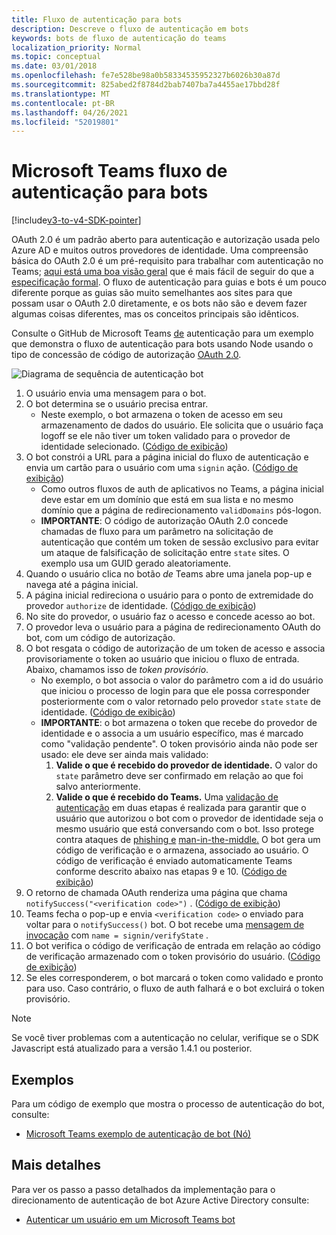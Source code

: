 ```yaml
---
title: Fluxo de autenticação para bots
description: Descreve o fluxo de autenticação em bots
keywords: bots de fluxo de autenticação do teams
localization_priority: Normal
ms.topic: conceptual
ms.date: 03/01/2018
ms.openlocfilehash: fe7e528be98a0b58334535952327b6026b30a87d
ms.sourcegitcommit: 825abed2f8784d2bab7407ba7a4455ae17bbd28f
ms.translationtype: MT
ms.contentlocale: pt-BR
ms.lasthandoff: 04/26/2021
ms.locfileid: "52019801"
---
```

# <a name="microsoft-teams-authentication-flow-for-bots"></a>Microsoft Teams fluxo de autenticação para bots

[!include[v3-to-v4-SDK-pointer](~/includes/v3-to-v4-pointer-bots.md)]

OAuth 2.0 é um padrão aberto para autenticação e autorização usada pelo Azure AD e muitos outros provedores de identidade. Uma compreensão básica do OAuth 2.0 é um pré-requisito para trabalhar com autenticação no Teams; [aqui está uma boa visão geral](https://aaronparecki.com/oauth-2-simplified/) que é mais fácil de seguir do que a [especificação formal](https://oauth.net/2/). O fluxo de autenticação para guias e bots é um pouco diferente porque as guias são muito semelhantes aos sites para que possam usar o OAuth 2.0 diretamente, e os bots não são e devem fazer algumas coisas diferentes, mas os conceitos principais são idênticos.

Consulte o GitHub de Microsoft Teams [de](https://github.com/OfficeDev/microsoft-teams-sample-auth-node) autenticação para um exemplo que demonstra o fluxo de autenticação para bots usando Node usando o tipo de concessão de código de autorização [OAuth 2.0](https://oauth.net/2/grant-types/authorization-code/).

![Diagrama de sequência de autenticação bot](~/assets/images/authentication/bot_auth_sequence_diagram.png)

1. O usuário envia uma mensagem para o bot.
2. O bot determina se o usuário precisa entrar.
    * Neste exemplo, o bot armazena o token de acesso em seu armazenamento de dados do usuário. Ele solicita que o usuário faça logoff se ele não tiver um token validado para o provedor de identidade selecionado. ([Código de exibição](https://github.com/OfficeDev/microsoft-teams-sample-auth-node/blob/469952a26d618dbf884a3be53c7d921cc580b1e2/src/utils/AuthenticationUtils.ts#L58-L76))
3. O bot constrói a URL para a página inicial do fluxo de autenticação e envia um cartão para o usuário com uma `signin` ação. ([Código de exibição](https://github.com/OfficeDev/microsoft-teams-sample-auth-node/blob/469952a26d618dbf884a3be53c7d921cc580b1e2/src/dialogs/BaseIdentityDialog.ts#L160-L190))
    * Como outros fluxos de auth de aplicativos no Teams, a página inicial deve estar em um domínio que está em sua lista e no mesmo domínio que a página de redirecionamento `validDomains` pós-logon.
    * **IMPORTANTE**: O código de autorização OAuth 2.0 concede chamadas de fluxo para um parâmetro na solicitação de autenticação que contém um token de sessão exclusivo para evitar um ataque de falsificação de solicitação entre `state` sites. [](https://en.wikipedia.org/wiki/Cross-site_request_forgery) O exemplo usa um GUID gerado aleatoriamente.
4. Quando o usuário clica no botão *de* Teams abre uma janela pop-up e navega até a página inicial.
5. A página inicial redireciona o usuário para o ponto de extremidade do provedor `authorize` de identidade. ([Código de exibição](https://github.com/OfficeDev/microsoft-teams-sample-auth-node/blob/469952a26d618dbf884a3be53c7d921cc580b1e2/public/html/auth-start.html#L51-L56))
6. No site do provedor, o usuário faz o acesso e concede acesso ao bot.
7. O provedor leva o usuário para a página de redirecionamento OAuth do bot, com um código de autorização.
8. O bot resgata o código de autorização de um token de acesso e associa provisoriamente o token ao usuário que iniciou o fluxo de entrada.  Abaixo, chamamos isso de *token provisório*.
    * No exemplo, o bot associa o valor do parâmetro com a id do usuário que iniciou o processo de login para que ele possa corresponder posteriormente com o valor retornado pelo provedor `state` `state` de identidade. ([Código de exibição](https://github.com/OfficeDev/microsoft-teams-sample-auth-node/blob/469952a26d618dbf884a3be53c7d921cc580b1e2/src/AuthBot.ts#L70-L99))
    * **IMPORTANTE**: o bot armazena o token que recebe do provedor de identidade e o associa a um usuário específico, mas é marcado como "validação pendente". O token provisório ainda não pode ser usado: ele deve ser ainda mais validado: 
      1. **Valide o que é recebido do provedor de identidade.** O valor do `state` parâmetro deve ser confirmado em relação ao que foi salvo anteriormente. 
      1. **Valide o que é recebido do Teams.** Uma [validação de autenticação](https://en.wikipedia.org/wiki/Man-in-the-middle_attack) em duas etapas é realizada para garantir que o usuário que autorizou o bot com o provedor de identidade seja o mesmo usuário que está conversando com o bot. Isso protege contra ataques de [phishing e](https://en.wikipedia.org/wiki/Phishing) [man-in-the-middle.](https://en.wikipedia.org/wiki/Man-in-the-middle_attack) O bot gera um código de verificação e o armazena, associado ao usuário. O código de verificação é enviado automaticamente Teams conforme descrito abaixo nas etapas 9 e 10. ([Código de exibição](https://github.com/OfficeDev/microsoft-teams-sample-auth-node/blob/469952a26d618dbf884a3be53c7d921cc580b1e2/src/AuthBot.ts#L100-L113))
9. O retorno de chamada OAuth renderiza uma página que chama `notifySuccess("<verification code>")` . ([Código de exibição](https://github.com/OfficeDev/microsoft-teams-sample-auth-node/blob/master/src/views/oauth-callback-success.hbs))
10. Teams fecha o pop-up e envia `<verification code>` o enviado para voltar para o `notifySuccess()` bot. O bot recebe uma [mensagem de invocação](/bot-framework/dotnet/bot-builder-dotnet-activities#invoke) com `name = signin/verifyState` .
11. O bot verifica o código de verificação de entrada em relação ao código de verificação armazenado com o token provisório do usuário. ([Código de exibição](https://github.com/OfficeDev/microsoft-teams-sample-auth-node/blob/469952a26d618dbf884a3be53c7d921cc580b1e2/src/dialogs/BaseIdentityDialog.ts#L127-L140))
12. Se eles corresponderem, o bot marcará o token como validado e pronto para uso. Caso contrário, o fluxo de auth falhará e o bot excluirá o token provisório.

> [!Note]
> Se você tiver problemas com a autenticação no celular, verifique se o SDK Javascript está atualizado para a versão 1.4.1 ou posterior.

## <a name="samples"></a>Exemplos

Para um código de exemplo que mostra o processo de autenticação do bot, consulte:

* [Microsoft Teams exemplo de autenticação de bot (Nó)](https://github.com/OfficeDev/microsoft-teams-sample-auth-node)

## <a name="more-details"></a>Mais detalhes

Para ver os passo a passo detalhados da implementação para o direcionamento de autenticação de bot Azure Active Directory consulte:

* [Autenticar um usuário em um Microsoft Teams bot](~/resources/bot-v3/bot-authentication/auth-bot-AAD.md)
